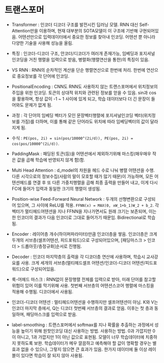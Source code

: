# 트랜스포머
- Transformer : 인코더 디코더 구조를 발전시킨 딥러닝 모델. RNN 대신 Self-Attention만을 이용하며, 현재 대부분의 SOTA모델이 이 구조에 기반해 구현되어있음.
  어텐션만으로 입력데이터에서 중요한 정보를 찾아내 인코딩. 어텐션 뿐 아니라 다양한 기술을 사용해 성능을 올림.
- 특징 : 인코더-디코더 구조, 안코더/디코더가 여러개 존재가능, 임베딩과 포지셔널 인코딩을 거친 행렬을 입력으로 받음, 병렬화(행렬연산을 통한)의 특징이 있음.
- VS RNN : RNN의 순차적인 계산을 단순 행렬연산으로 한번에 처리. 한번에 연산으로 중요정보를 각 단어에 인코딩. 

- PositionalEncoding : CNN도 RNN도 사용하지 않는 트랜스포머에서 위치정보의 주입을 위한 인코딩. 토큰의 상대적 위치와 관련된 정보를 얻을 수 있음. 
  sin과 cos을 활용하며, 항상 값이 -1 ~ 1 사이에 있게 되고, 학습 데이터보다 더 긴 문장이 들어와도 문제가 없게 됨. 
- 과정 : 각 단어의 임베딩 벡터가 모인 문장벡터행렬에 포지셔널인코딩 벡터(위치정보를 가짐)를 더하며, 이를 통해 같은 단어라도 위치에 따라 임베딩벡터의 값이 달라지게 됨. 
- 수식 : `PE(pos, 2i) = sin(pos/10000^(2i/d)), PE(pos, 2i) = cos(pos/10000^(2i/d))`.
- PaddingMask : 패딩된 토큰(<pad>등)을 어텐션에서 제외하기위해 마스킹(매우매우 작은 값을 곱해 학습에 반영되지 않게 함)함. 

- Multi Head Attention : d_model의 차원을 헤드 수로 나눠 병렬 어텐션을 수행. 다른 시각으로의 정보수집(사람의 말이 모호할 때가 많기 때문)이 가능하며, 
  모든 어텐션헤드를 연결 후 또 다른 가중치행렬을 곱해 최종 출력을 만들어 내고, 이게 다시 FC에 들어가 입력과 동일한 크기의 행렬이 생성됨.
- Position-wise Feed-Forward Neural Network : 두개의 선형변환으로 구성되어 있으며, 그 사이에 ReLU를 적용. `FFNN(x) = MAX(0, xW_1+b_1)W_2 + b_2`. 
  각 벡터가 멀티헤드어텐션을 지나 FFNN을 지나가면서도 원래 크기는 보존되며, 이는 한 인코더의 결과가 다음 인코더로 그대로 들어가기 때문임. Bidirectional로 학습됨.

- Encoder : 레이어층 개수(하이퍼파라미터)만큼 인코더층을 쌓음. 인코더층은 크게 두개의 서브층(셀프어텐션, 피드포워드)으로 구성되어있으며, [패딩마스크 > 인코더 > 드롭아웃/층정규화]순서로 진행됨.
- Decoder : 인코더 마지막층의 출력을 각 디코더층 연산에 사용하며, 학습시 교사강요를 사용. 크게 세개의 서브층(멀티헤드셀프 어텐션/인코더-디코더 어텐션/피드포워드)으로 구성되어있음.
- 룩-어헤드 마스크 : RNN없이 문장행렬 전체를 입력으로 받아, 미래 단어를 참고할 위험이 있어 이를 막기위해 사용. 첫번째 서브층의 어텐션스코어 행렬에 마스킹을 적용해 수행됨. 디코더에서 사용됨.
- 인코더-디코더 어텐션 : 멀티헤드어텐션을 수행하지만 셀프어텐션이 아님. K와 V는 인코더 마지막 층에서, Q는 디코더 첫번째 서브층의 결과로 얻음. 이후는 첫 층과 동일하며, 패딩마스크를 입력으로 받음.
- label-smoothing : 트랜스포머에서 softmax를 지나 확률을 추출하는 과정에서 성능을 높이기 위해 원핫인코딩 대신 사용하는 방법. 사용하는 방법. 0과 가깝지만 0이 아니고, 1과 가깝지만 1이 아닌 값으로 표현됨. 
  모델이 너무 학습데이터에 치중하지 못하도록 보완. 학습데이터가 메우 깔끔하고 예측해야 할 값이 명확할 경우는 별 효과 없을 수 있으나, 그렇지 않으면 큰 효과가 있음. 한가지 데이터에 둘 이상 레이블이 있다면 학습이 잘 되지 않아 사용됨.
